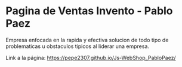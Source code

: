 # Pagina de Ventas Invento - Pablo Paez

Empresa enfocada en la rapida y efectiva solucion de todo tipo de problematicas u obstaculos tipicos al liderar una empresa.

Link a la página: https://pepe2307.github.io/Js-WebShop_PabloPaez/
